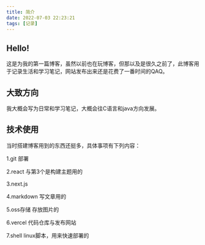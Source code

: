 ```yaml
---
title: 简介
date: 2022-07-03 22:23:21
tags: [记录]
---
```

## Hello!
  这是为我的第一篇博客，虽然以前也在玩博客，但那以及是很久之前了，此博客用于记录生活和学习笔记，网站发布出来还是花费了一番时间的QAQ。
## 大致方向
   我大概会写为日常和学习笔记，大概会往C语言和java方向发展。
 ## 技术使用
当时搭建博客用到的东西还挺多，具体事项有下列内容：  

1.git 部署    

2.react  与第3个是构建主题用的  
 
3.next.js      

4.markdown 写文章用的  

5.oss存储  存放图片的  
  
6.vercel  代码仓库与发布网站 

7.shell   linux脚本，用来快速部署的    
